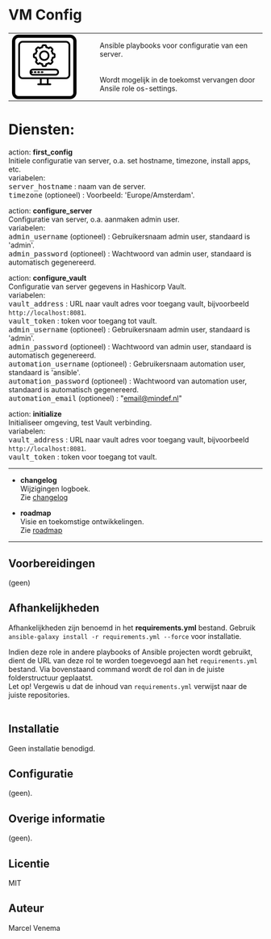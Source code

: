 # VM Config

<table border="0">
  <tr>
    <td width="160px" valign="top"><img src="media/icon_vm_config.png" align="left" height="128" width="128" /></td>
    <td>Ansible playbooks voor configuratie van een server.<br/>
        <br/>
        <br/>
        Wordt mogelijk in de toekomst vervangen door Ansile role os-settings.<br/>
    </td>
  </tr>
</table>

# Diensten:

action: **first_config**<br/>
Initiele configuratie van server, o.a. set hostname, timezone, install apps, etc. <br/>
variabelen:<br/>
<kbd>server_hostname</kbd> : naam van de server.<br/>
<kbd>timezone</kbd> (optioneel) : Voorbeeld: 'Europe/Amsterdam'.

action: **configure_server**<br/>
Configuratie van server, o.a. aanmaken admin user.<br/>
variabelen:<br/>
<kbd>admin_username</kbd> (optioneel) : Gebruikersnaam admin user, standaard is 'admin'.<br/>
<kbd>admin_password</kbd> (optioneel) : Wachtwoord van admin user, standaard is automatisch gegenereerd.<br/>

action: **configure_vault**<br/>
Configuratie van server gegevens in Hashicorp Vault.<br/>
variabelen:<br/>
<kbd>vault_address</kbd> : URL naar vault adres voor toegang vault, bijvoorbeeld `http://localhost:8081`. <br/>
<kbd>vault_token</kbd> : token voor toegang tot vault.<br/>
<kbd>admin_username</kbd> (optioneel) : Gebruikersnaam admin user, standaard is 'admin'.<br/>
<kbd>admin_password</kbd> (optioneel) : Wachtwoord van admin user, standaard is automatisch gegenereerd.<br/>
<kbd>automation_username</kbd> (optioneel) : Gebruikersnaam automation user, standaard is 'ansible'.<br/>
<kbd>automation_password</kbd> (optioneel) : Wachtwoord van automation user, standaard is automatisch gegenereerd.<br/>
<kbd>automation_email</kbd> (optioneel) : "email@mindef.nl"<br/>

action: **initialize**<br/>
Initialiseer omgeving, test Vault verbinding.<br/>
variabelen:<br/>
<kbd>vault_address</kbd> : URL naar vault adres voor toegang vault, bijvoorbeeld `http://localhost:8081`.<br/>
<kbd>vault_token</kbd> : token voor toegang tot vault.<br/>

***

- **changelog**<br/>
  Wijzigingen logboek.<br/>
  Zie [changelog](CHANGELOG.md)<br/>

- **roadmap**<br/>
  Visie en toekomstige ontwikkelingen.<br/>
  Zie [roadmap](ROADMAP.md)<br/>

***

## Voorbereidingen
(geen)<br/>

## Afhankelijkheden
Afhankelijkheden zijn benoemd in het **requirements.yml** bestand. Gebruik `ansible-galaxy install -r requirements.yml --force` voor installatie.<br/>

Indien deze role in andere playbooks of Ansible projecten wordt gebruikt, dient de URL van deze rol te worden toegevoegd aan het `requirements.yml` bestand. Via bovenstaand command wordt de rol dan in de juiste folderstructuur geplaatst.<br/>
Let op! Vergewis u dat de inhoud van `requirements.yml` verwijst naar de juiste repositories.<br/>
<br/>


## Installatie
Geen installatie benodigd.<br/>


## Configuratie
(geen).<br/>


## Overige informatie
(geen).<br/>


## Licentie
MIT


## Auteur
Marcel Venema
